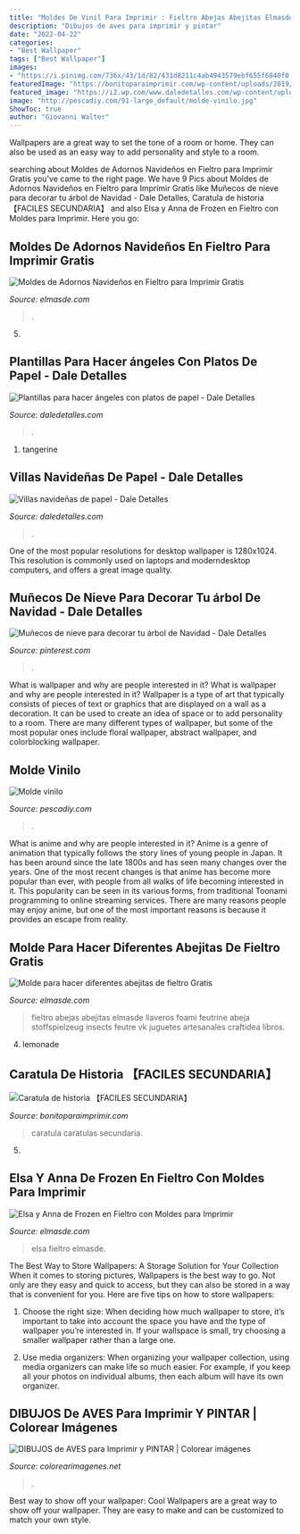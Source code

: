 ```yaml
---
title: "Moldes De Vinil Para Imprimir : Fieltro Abejas Abejitas Elmasde Llaveros Foami Feutrine Abeja Stoffspielzeug Insects Feutre Vk Juguetes Artesanales Craftidea Libros"
description: "Dibujos de aves para imprimir y pintar"
date: "2022-04-22"
categories:
- "Best Wallpaper"
tags: ["Best Wallpaper"]
images:
- "https://i.pinimg.com/736x/43/1d/82/431d8211c4ab4943579ebf655f6840f0.jpg"
featuredImage: "https://bonitoparaimprimir.com/wp-content/uploads/2019/02/caratula-de-historia-faciles-s.jpg"
featured_image: "https://i2.wp.com/www.daledetalles.com/wp-content/uploads/2016/12/villas-con-cartulina3.jpg"
image: "http://pescadiy.com/91-large_default/molde-vinilo.jpg"
ShowToc: true
author: "Giovanni Walter"
---
```



Wallpapers are a great way to set the tone of a room or home. They can also be used as an easy way to add personality and style to a room.

	

		
searching about Moldes de Adornos Navideños en Fieltro para Imprimir Gratis you've came to the right page. We have 9 Pics about Moldes de Adornos Navideños en Fieltro para Imprimir Gratis like Muñecos de nieve para decorar tu árbol de Navidad - Dale Detalles, Caratula de historia 【FACILES SECUNDARIA】 and also Elsa y Anna de Frozen en Fieltro con Moldes para Imprimir. Here you go:
		
    
## Moldes De Adornos Navideños En Fieltro Para Imprimir Gratis

<img loading=lazy src="http://elmasde.com/wp-content/uploads/2015/10/Moldes-de-Adornos-Navideños-en-Fieltro-para-Imprimir-Gratis4.jpg" onerror="this.onerror=null;this.src='https://tse3.mm.bing.net/th?id=OIP.EnIj1NLWsvIwwvgNGXpplQHaKf&amp;pid=15.1';" alt="Moldes de Adornos Navideños en Fieltro para Imprimir Gratis">

_Source: elmasde.com_

>. 

	

5.

    
## Plantillas Para Hacer ángeles Con Platos De Papel - Dale Detalles

<img loading=lazy src="https://i1.wp.com/www.daledetalles.com/wp-content/uploads/2013/11/angelitoenplatodepapel2.jpg?resize=267%2C309" onerror="this.onerror=null;this.src='https://tse3.mm.bing.net/th?id=OIP.dc5ZgtbD_4s4FAZgdIOg2QAAAA&amp;pid=15.1';" alt="Plantillas para hacer ángeles con platos de papel - Dale Detalles">

_Source: daledetalles.com_

>. 

	

1. tangerine 

    
## Villas Navideñas De Papel - Dale Detalles

<img loading=lazy src="https://i2.wp.com/www.daledetalles.com/wp-content/uploads/2016/12/villas-con-cartulina3.jpg" onerror="this.onerror=null;this.src='https://tse2.mm.bing.net/th?id=OIP.fx43OQN7VBqJaCDt2b2jlgHaDz&amp;pid=15.1';" alt="Villas navideñas de papel - Dale Detalles">

_Source: daledetalles.com_

>. 

	

One of the most popular resolutions for desktop wallpaper is 1280x1024. This resolution is commonly used on laptops and moderndesktop computers, and offers a great image quality.

    
## Muñecos De Nieve Para Decorar Tu árbol De Navidad - Dale Detalles

<img loading=lazy src="https://i.pinimg.com/736x/43/1d/82/431d8211c4ab4943579ebf655f6840f0.jpg" onerror="this.onerror=null;this.src='https://tse1.mm.bing.net/th?id=OIP.EQYF9Qry7rVUTqFoLo6XawHaJ4&amp;pid=15.1';" alt="Muñecos de nieve para decorar tu árbol de Navidad - Dale Detalles">

_Source: pinterest.com_

>. 

	

What is wallpaper and why are people interested in it?
What is wallpaper and why are people interested in it?
Wallpaper is a type of art that typically consists of pieces of text or graphics that are displayed on a wall as a decoration. It can be used to create an idea of space or to add personality to a room. There are many different types of wallpaper, but some of the most popular ones include floral wallpaper, abstract wallpaper, and colorblocking wallpaper.

    
## Molde Vinilo

<img loading=lazy src="http://pescadiy.com/91-large_default/molde-vinilo.jpg" onerror="this.onerror=null;this.src='https://tse4.mm.bing.net/th?id=OIP.FN2i6gMqdLz15dicNtk_VQHaHa&amp;pid=15.1';" alt="Molde vinilo">

_Source: pescadiy.com_

>. 

	

What is anime and why are people interested in it?
Anime is a genre of animation that typically follows the story lines of young people in Japan. It has been around since the late 1800s and has seen many changes over the years. One of the most recent changes is that anime has become more popular than ever, with people from all walks of life becoming interested in it. This popularity can be seen in its various forms, from traditional Toonami programming to online streaming services. There are many reasons people may enjoy anime, but one of the most important reasons is because it provides an escape from reality.

    
## Molde Para Hacer Diferentes Abejitas De Fieltro Gratis

<img loading=lazy src="https://elmasde.com/wp-content/uploads/2015/05/abejas-fieltro-3.jpg" onerror="this.onerror=null;this.src='https://tse4.mm.bing.net/th?id=OIP.Wr4rEsraW0N4eRJmQzL6UAHaE8&amp;pid=15.1';" alt="Molde para hacer diferentes abejitas de fieltro Gratis">

_Source: elmasde.com_

>fieltro abejas abejitas elmasde llaveros foami feutrine abeja stoffspielzeug insects feutre vk juguetes artesanales craftidea libros. 

	

4. lemonade 

    
## Caratula De Historia 【FACILES SECUNDARIA】

<img loading=lazy src="https://bonitoparaimprimir.com/wp-content/uploads/2019/02/caratula-de-historia-faciles-s.jpg" onerror="this.onerror=null;this.src='https://tse3.mm.bing.net/th?id=OIP.erdTGaoOkyMKFbDFL60QEgHaJ_&amp;pid=15.1';" alt="Caratula de historia 【FACILES SECUNDARIA】">

_Source: bonitoparaimprimir.com_

>caratula caratulas secundaria. 

	

5.

    
## Elsa Y Anna De Frozen En Fieltro Con Moldes Para Imprimir

<img loading=lazy src="https://elmasde.com/wp-content/uploads/2015/12/Elsa-y-Anna-de-Frozen-en-Fieltro14.jpg" onerror="this.onerror=null;this.src='https://tse1.mm.bing.net/th?id=OIP.GJmn2XCIUWS2_6yRPLOBFQHaJ4&amp;pid=15.1';" alt="Elsa y Anna de Frozen en Fieltro con Moldes para Imprimir">

_Source: elmasde.com_

>elsa fieltro elmasde. 

	

The Best Way to Store Wallpapers: A Storage Solution for Your Collection
When it comes to storing pictures, Wallpapers is the best way to go. Not only are they easy and quick to access, but they can also be stored in a way that is convenient for you. Here are five tips on how to store wallpapers:
1) Choose the right size: When deciding how much wallpaper to store, it’s important to take into account the space you have and the type of wallpaper you’re interested in. If your wallspace is small, try choosing a smaller wallpaper rather than a large one.

2) Use media organizers: When organizing your wallpaper collection, using media organizers can make life so much easier. For example, if you keep all your photos on individual albums, then each album will have its own organizer.

    
## DIBUJOS De AVES Para Imprimir Y PINTAR | Colorear Imágenes

<img loading=lazy src="https://colorearimagenes.net/wp-content/uploads/2016/01/aves14-3.gif" onerror="this.onerror=null;this.src='https://tse3.mm.bing.net/th?id=OIP.Ww2Fz-TUDb1pif657X9DQQHaKP&amp;pid=15.1';" alt="DIBUJOS de AVES para Imprimir y PINTAR | Colorear imágenes">

_Source: colorearimagenes.net_

>. 

	

Best way to show off your wallpaper:
Cool Wallpapers are a great way to show off your wallpaper. They are easy to make and can be customized to match your own style.

